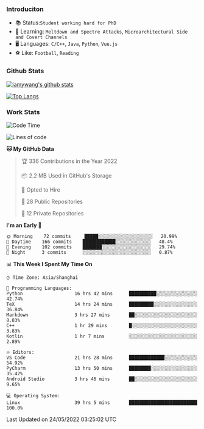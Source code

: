 ### Introduciton

- 📚 Status:`Student working hard for PhD`
- 🔎 Learning: `Meltdown and Spectre Attacks`, `Microarchitectural Side and Covert Channels`
- 🖥️ Languages: `C/C++`, `Java`, `Python`, `Vue.js`
- ⚽ Like: `Football`, `Reading`

### Github Stats

[![iamywang's github stats](https://github-readme-stats.vercel.app/api?username=iamywang&count_private=true&show_icons=true)]()

[![Top Langs](https://github-readme-stats.vercel.app/api/top-langs/?username=iamywang&layout=compact)]()

### Work Stats

<!--START_SECTION:waka-->
![Code Time](http://img.shields.io/badge/Code%20Time-355%20hrs%2059%20mins-blue)

![Lines of code](https://img.shields.io/badge/From%20Hello%20World%20I%27ve%20Written--40%20Thousand%20lines%20of%20code-blue)

**🐱 My GitHub Data** 

> 🏆 336 Contributions in the Year 2022
 > 
> 📦 2.2 MB Used in GitHub's Storage 
 > 
> 💼 Opted to Hire
 > 
> 📜 28 Public Repositories 
 > 
> 🔑 12 Private Repositories  
 > 
**I'm an Early 🐤** 

```text
🌞 Morning    72 commits     █████░░░░░░░░░░░░░░░░░░░░   20.99% 
🌆 Daytime    166 commits    ████████████░░░░░░░░░░░░░   48.4% 
🌃 Evening    102 commits    ███████░░░░░░░░░░░░░░░░░░   29.74% 
🌙 Night      3 commits      ░░░░░░░░░░░░░░░░░░░░░░░░░   0.87%

```


📊 **This Week I Spent My Time On** 

```text
⌚︎ Time Zone: Asia/Shanghai

💬 Programming Languages: 
Python                   16 hrs 42 mins      ██████████░░░░░░░░░░░░░░░   42.74% 
TeX                      14 hrs 24 mins      █████████░░░░░░░░░░░░░░░░   36.84% 
Markdown                 3 hrs 27 mins       ██░░░░░░░░░░░░░░░░░░░░░░░   8.83% 
C++                      1 hr 29 mins        █░░░░░░░░░░░░░░░░░░░░░░░░   3.83% 
Kotlin                   1 hr 7 mins         ░░░░░░░░░░░░░░░░░░░░░░░░░   2.89%

🔥 Editors: 
VS Code                  21 hrs 28 mins      █████████████░░░░░░░░░░░░   54.92% 
PyCharm                  13 hrs 50 mins      ████████░░░░░░░░░░░░░░░░░   35.42% 
Android Studio           3 hrs 46 mins       ██░░░░░░░░░░░░░░░░░░░░░░░   9.65%

💻 Operating System: 
Linux                    39 hrs 5 mins       █████████████████████████   100.0%

```


 Last Updated on 24/05/2022 03:25:02 UTC
<!--END_SECTION:waka-->
